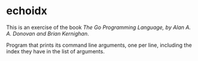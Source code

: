 # echoidx

This is an exercise of the book _The Go Programming Language,
by Alan A. A. Donovan and Brian Kernighan_.

Program that prints its command line arguments, one per line, including
the index they have in the list of arguments.
